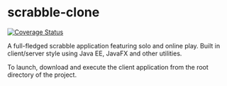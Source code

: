 # scrabble-clone

[![Coverage Status](https://coveralls.io/repos/github/sujayt123/scrabble-clone/badge.svg?branch=master)](https://coveralls.io/github/sujayt123/scrabble-clone?branch=master)

A full-fledged scrabble application featuring solo and online play. Built in client/server style using Java EE, JavaFX and other utilities.

To launch, download and execute the client application from the root directory of the project.